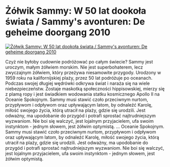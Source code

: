 Żółwik Sammy: W 50 lat dookoła świata / Sammy's avonturen: De geheime doorgang 2010 
=============
[![Żółwik Sammy: W 50 lat dookoła świata / Sammy's avonturen: De geheime doorgang 2010 ](http://vidos.pl/images/player.gif)](http://vidos.pl/olwik-sammy-w-50-lat-dookola-swiata-sammy-s-avonturen-de-geheime-doorgang-2010)

 Czyż nie byłoby cudownie podróżować po całym świecie? Sammy jest uroczym, małym żółwiem morskim. Nie jest superbohaterem, lecz zwyczajnym żółwiem, który przeżywa niesamowite przygody. Urodzony w 1959 roku na kalifornijskiej plaży, przez 50 lat podróżuje po oceanach. Podczas swojej długiej wędrówki odkrywa świat i naraża się na wiele niebezpieczeństw. Zostaje maskotką społeczności hippisowskiej, mierzy się z plamą ropy i jest świadkiem wodowania statku kosmicznego Apollo II na Oceanie Spokojnym. Sammy musi stawić czoło przeciwnym nurtom, przypływom i odpływom oraz upływającym latom, by odnaleźć Karolę, miłość swojego życia, którą utracił na plaży, gdzie się urodzili. Jest odważny, ma upodobanie do przygód i potrafi sprostać najtrudniejszym wyzwaniom. Nie boi się walczyć, jest lojalnym przyjacielem, ufa swoim instynktom - jednym słowem, jest żółwim optymistą.   ... Oceanie Spokojnym. Sammy musi stawić czoło przeciwnym nurtom, przypływom i odpływom oraz upływającym latom, by odnaleźć Karolę, miłość swojego życia, którą utracił na plaży, gdzie się urodzili. Jest odważny, ma upodobanie do przygód i potrafi sprostać najtrudniejszym wyzwaniom. Nie boi się walczyć, jest lojalnym przyjacielem, ufa swoim instynktom - jednym słowem, jest żółwim optymistą.
